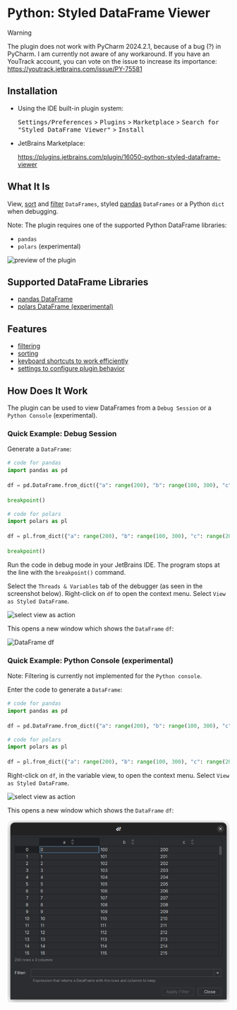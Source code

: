 # Python: Styled DataFrame Viewer

> [!WARNING]  
> The plugin does not work with PyCharm 2024.2.1, because of a bug (?) in PyCharm. I am currently not aware of any workaround.
> If you have an YouTrack account, you can vote on the issue to increase its importance: https://youtrack.jetbrains.com/issue/PY-75581


## Installation

- Using the IDE built-in plugin system:

  <kbd>Settings/Preferences</kbd> > <kbd>Plugins</kbd> > <kbd>Marketplace</kbd> > <kbd>Search for "Styled DataFrame Viewer"</kbd> >
  <kbd>Install</kbd>


- JetBrains Marketplace:

  https://plugins.jetbrains.com/plugin/16050-python-styled-dataframe-viewer



## What It Is
View, [sort](./docs/SORTING.md) and [filter](./docs/FILTERING.md) `DataFrames`, styled [pandas](https://pandas.pydata.org/docs/getting_started/index.html) `DataFrames` or a Python `dict` when debugging.

Note: The plugin requires one of the supported Python DataFrame libraries:
- `pandas`
- `polars` (experimental)

![preview of the plugin](./docs/images/plugin_preview.png)

## Supported DataFrame Libraries
- [pandas DataFrame](./docs/PANDAS_DATAFRAME.md)
- [polars DataFrame (experimental)](./docs/POLARS_DATAFRAME.md)

## Features
- [filtering](./docs/FILTERING.md)
- [sorting](./docs/SORTING.md)
- [keyboard shortcuts to work efficiently](./docs/KEYBOARD_SHORTCUTS.md)
- [settings to configure plugin behavior](./docs/SETTINGS.md)

## How Does It Work
The plugin can be used to view DataFrames from a `Debug Session` or a `Python Console` (experimental).


### Quick Example: Debug Session
Generate a `DataFrame`:
```python
# code for pandas
import pandas as pd

df = pd.DataFrame.from_dict({"a": range(200), "b": range(100, 300), "c": range(200, 400)})

breakpoint()
```

```python
# code for polars
import polars as pl

df = pl.from_dict({"a": range(200), "b": range(100, 300), "c": range(200, 400)})

breakpoint()
```

Run the code in debug mode in your JetBrains IDE. The program stops at the line with the `breakpoint()` command.

Select the `Threads & Variables` tab of the debugger (as seen in the screenshot below).
Right-click on `df` to open the context menu. Select `View as Styled DataFrame`.

![select view as action](./docs/images/quick_example-view_as_action.png)

This opens a new window which shows the `DataFrame` `df`:

![DataFrame df](./docs/images/quick_example-dialog.png)

### Quick Example: Python Console (experimental)
Note: Filtering is currently not implemented for the `Python console`.


Enter the code to generate a `DataFrame`:
```python
# code for pandas
import pandas as pd

df = pd.DataFrame.from_dict({"a": range(200), "b": range(100, 300), "c": range(200, 400)})
```

```python
# code for polars
import polars as pl

df = pl.from_dict({"a": range(200), "b": range(100, 300), "c": range(200, 400)})
```

Right-click on `df`, in the variable view, to open the context menu. Select `View as Styled DataFrame`.

![select view as action](./docs/images/quick_example_console-view_as_action.png)

This opens a new window which shows the `DataFrame` `df`:

![DataFrame df](./docs/images/quick_example_console-dialog.png)
